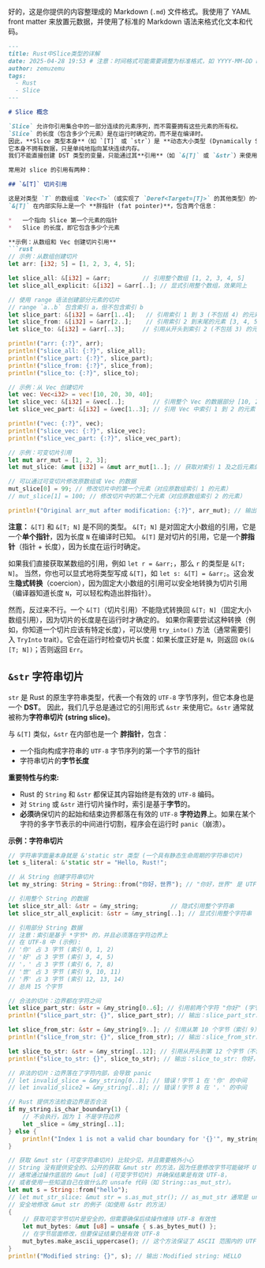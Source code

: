 好的，这是你提供的内容整理成的 Markdown (`.md`) 文件格式。我使用了 YAML front matter 来放置元数据，并使用了标准的 Markdown 语法来格式化文本和代码。

```markdown
---
title: Rust中Slice类型的详解
date: 2025-04-28 19:53 # 注意：时间格式可能需要调整为标准格式，如 YYYY-MM-DD HH:MM:SS
author: zemuzemu
tags:
  - Rust
  - Slice
---

# Slice 概念

`Slice` 允许你引用集合中的一部分连续的元素序列，而不需要拥有这些元素的所有权。
`Slice` 的长度（包含多少个元素）是在运行时确定的，而不是在编译时。
因此，**Slice 类型本身**（如 `[T]` 或 `str`）是 **动态大小类型 (Dynamically Sized Type, DST)**。
它本身不拥有数据，只是单纯地指向某块连续内存。
我们不能直接创建 DST 类型的变量，只能通过其**引用**（如 `&[T]` 或 `&str`）来使用它们。

常用对 slice 的引用有两种：

## `&[T]` 切片引用

这是对类型 `T` 的数组或 `Vec<T>`（或实现了 `Deref<Target=[T]>` 的其他类型）的一部分的引用。
`&[T]` 在内部实际上是一个 **胖指针 (fat pointer)**，包含两个信息：

*   一个指向 Slice 第一个元素的指针
*   Slice 的长度，即它包含多少个元素

**示例：从数组和 Vec 创建切片引用**
```rust
// 示例：从数组创建切片
let arr: [i32; 5] = [1, 2, 3, 4, 5];

let slice_all: &[i32] = &arr;         // 引用整个数组 [1, 2, 3, 4, 5]
let slice_all_explicit: &[i32] = &arr[..]; // 显式引用整个数组，效果同上

// 使用 range 语法创建部分元素的切片
// range `a..b` 包含索引 a，但不包含索引 b
let slice_part: &[i32] = &arr[1..4];   // 引用索引 1 到 3 (不包括 4) 的元素 [2, 3, 4]
let slice_from: &[i32] = &arr[2..];    // 引用索引 2 到末尾的元素 [3, 4, 5]
let slice_to: &[i32] = &arr[..3];     // 引用从开头到索引 2 (不包括 3) 的元素 [1, 2, 3]

println!("arr: {:?}", arr);
println!("slice_all: {:?}", slice_all);
println!("slice_part: {:?}", slice_part);
println!("slice_from: {:?}", slice_from);
println!("slice_to: {:?}", slice_to);

// 示例：从 Vec 创建切片
let vec: Vec<i32> = vec![10, 20, 30, 40];
let slice_vec: &[i32] = &vec[..];        // 引用整个 Vec 的数据部分 [10, 20, 30, 40]
let slice_vec_part: &[i32] = &vec[1..3]; // 引用 Vec 中索引 1 到 2 的元素 [20, 30]

println!("vec: {:?}", vec);
println!("slice_vec: {:?}", slice_vec);
println!("slice_vec_part: {:?}", slice_vec_part);

// 示例：可变切片引用
let mut arr_mut = [1, 2, 3];
let mut_slice: &mut [i32] = &mut arr_mut[1..]; // 获取对索引 1 及之后元素的可变引用 [2, 3]

// 可以通过可变切片修改原数组或 Vec 的数据
mut_slice[0] = 99; // 修改切片中的第一个元素（对应原数组索引 1 的元素）
// mut_slice[1] = 100; // 修改切片中的第二个元素（对应原数组索引 2 的元素）

println!("Original arr_mut after modification: {:?}", arr_mut); // 输出：Original arr_mut after modification: [1, 99, 3]
```

**注意：** `&[T]` 和 `&[T; N]` 是不同的类型。
`&[T; N]` 是对固定大小数组的引用，它是一个**单个指针**，因为长度 `N` 在编译时已知。
`&[T]` 是对切片的引用，它是一个**胖指针**（指针 + 长度），因为长度在运行时确定。

如果我们直接获取某数组的引用，例如 `let r = &arr;`，那么 `r` 的类型是 `&[T; N]`。
当然，你也可以显式地将类型写成 `&[T]`，如 `let s: &[T] = &arr;`。这会发生**隐式转换**（coercion），因为固定大小数组的引用可以安全地转换为切片引用（编译器知道长度 `N`，可以轻松构造出胖指针）。

然而，反过来不行。一个 `&[T]`（切片引用）不能隐式转换回 `&[T; N]`（固定大小数组引用），因为切片的长度是在运行时才确定的。
如果你需要尝试这种转换（例如，你知道一个切片应该有特定长度），可以使用 `try_into()` 方法（通常需要引入 `TryInto` trait）。它会在运行时检查切片长度：如果长度正好是 `N`，则返回 `Ok(&[T; N])`；否则返回 `Err`。

## `&str` 字符串切片

`str` 是 Rust 的原生字符串类型，代表一个有效的 `UTF-8` 字节序列，但它本身也是一个 **DST**。
因此，我们几乎总是通过它的引用形式 `&str` 来使用它。`&str` 通常就被称为**字符串切片 (string slice)**。

与 `&[T]` 类似，`&str` 在内部也是一个 **胖指针**，包含：

*   一个指向构成字符串的 `UTF-8` 字节序列的第一个字节的指针
*   字符串切片的**字节长度**

**重要特性与约束:**

*   Rust 的 `String` 和 `&str` 都保证其内容始终是有效的 `UTF-8` 编码。
*   对 `String` 或 `&str` 进行切片操作时，索引是基于**字节**的。
*   **必须**确保切片的起始和结束边界都落在有效的 `UTF-8` **字符边界**上。如果在某个字符的多字节表示的中间进行切割，程序会在运行时 `panic`（崩溃）。

**示例：字符串切片**
```rust
// 字符串字面量本身就是 &'static str 类型 (一个具有静态生命周期的字符串切片)
let s_literal: &'static str = "Hello, Rust!";

// 从 String 创建字符串切片
let my_string: String = String::from("你好，世界"); // "你好，世界" 是 UTF-8 编码

// 引用整个 String 的数据
let slice_str_all: &str = &my_string;         // 隐式引用整个字符串
let slice_str_all_explicit: &str = &my_string[..]; // 显式引用整个字符串

// 引用部分 String 数据
// 注意：索引是基于 *字节* 的，并且必须落在字符边界上
// 在 UTF-8 中 (示例):
// '你' 占 3 字节 (索引 0, 1, 2)
// '好' 占 3 字节 (索引 3, 4, 5)
// '，' 占 3 字节 (索引 6, 7, 8)
// '世' 占 3 字节 (索引 9, 10, 11)
// '界' 占 3 字节 (索引 12, 13, 14)
// 总共 15 个字节

// 合法的切片：边界都在字符之间
let slice_part_str: &str = &my_string[0..6]; // 引用前两个字符 "你好" (字节 0 到 5)
println!("slice_part_str: {}", slice_part_str); // 输出：slice_part_str: 你好

let slice_from_str: &str = &my_string[9..]; // 引用从第 10 个字节（索引 9）开始到末尾 "世界"
println!("slice_from_str: {}", slice_from_str); // 输出：slice_from_str: 世界

let slice_to_str: &str = &my_string[..12]; // 引用从开头到第 12 个字节（不包括索引 12）"你好，世"
println!("slice_to_str: {}", slice_to_str); // 输出：slice_to_str: 你好，世

// 非法的切片：边界落在了字符内部，会导致 panic
// let invalid_slice = &my_string[0..1]; // 错误！字节 1 在 '你' 的中间
// let invalid_slice2 = &my_string[..8]; // 错误！字节 8 在 '，' 的中间

// Rust 提供方法检查边界是否合法
if my_string.is_char_boundary(1) {
    // 不会执行，因为 1 不是字符边界
    let _slice = &my_string[..1];
} else {
    println!("Index 1 is not a valid char boundary for '{}'", my_string);
}

// 获取 &mut str (可变字符串切片) 比较少见，并且需要格外小心
// String 没有提供安全的、公开的获取 &mut str 的方法，因为任意修改字节可能破坏 UTF-8 有效性。
// 通常通过操作底层的 &mut [u8] (可变字节切片) 并确保结果是有效 UTF-8，
// 或者使用一些知道自己在做什么的 unsafe 代码（如 String::as_mut_str）。
let mut s = String::from("hello");
// let mut_str_slice: &mut str = s.as_mut_str(); // as_mut_str 通常是 unsafe 的
// 安全地修改 &mut str 的例子（如使用 &str 的方法）
{
    // 获取可变字节切片是安全的，但需要确保后续操作维持 UTF-8 有效性
    let mut_bytes: &mut [u8] = unsafe { s.as_bytes_mut() };
    // 在字节层面修改，但要保证结果仍是有效 UTF-8
    mut_bytes.make_ascii_uppercase(); // 这个方法保证了 ASCII 范围内的 UTF-8 有效性
}
println!("Modified string: {}", s); // 输出：Modified string: HELLO
```
